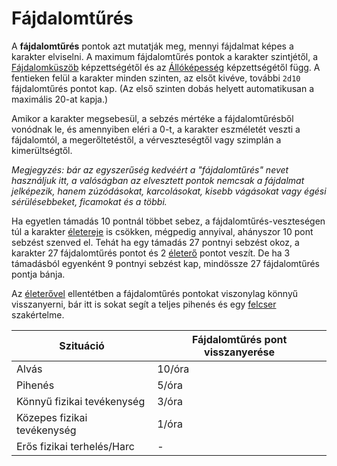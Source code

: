 # Fájdalomtűrés

A **fájdalomtűrés** pontok azt mutatják meg, mennyi fájdalmat képes a karakter elviselni. A maximum fájdalomtűrés pontok a karakter szintjétől, a [Fájdalomküszöb](skill:pain_threshold) képzettségétől és az [Állóképesség](skill:endurance) képzettségétől függ. A fentieken felül a karakter minden szinten, az elsőt kivéve, további `2d10` fájdalomtűrés pontot kap. (Az első szinten dobás helyett automatikusan a maximális 20-at kapja.)

Amikor a karakter megsebesül, a sebzés mértéke a fájdalomtűrésből vonódnak le, és amennyiben eléri a 0-t, a karakter eszméletét veszti a fájdalomtól, a megerőltetéstől, a vérveszteségtől vagy szimplán a kimerültségtől.

*Megjegyzés: bár az egyszerűség kedvéért a "fájdalomtűrés" nevet használjuk itt, a valóságban az elvesztett pontok nemcsak a fájdalmat jelképezik, hanem zúzódásokat, karcolásokat, kisebb vágásokat vagy égési sérülésebbeket, ficamokat és a többi.*

Ha egyetlen támadás 10 pontnál többet sebez, a fájdalomtűrés-veszteségen túl a karakter [életereje](character:ep) is csökken, mégpedig annyival, ahányszor 10 pont sebzést szenved el. Tehát ha egy támadás 27 pontnyi sebzést okoz, a karakter 27 fájdalomtűrés pontot és 2 [életerő](character:ep) pontot veszít. De ha 3 támadásból egyenként 9 pontnyi sebzést kap, mindössze 27 fájdalomtűrés pontja bánja.

Az [életerővel](character:ep) ellentétben a fájdalomtűrés pontokat viszonylag könnyű visszanyerni, bár itt is sokat segít a teljes pihenés és egy [felcser](skill:medicine) szakértelme.

|Szituáció|Fájdalomtűrés pont visszanyerése|
|---------|-------------|
|Alvás    | 10/óra     |
|Pihenés     | 5/óra      |
|Könnyű fizikai tevékenység | 3/óra|
|Közepes fizikai tevékenység | 1/óra |
|Erős fizikai terhelés/Harc | - |


